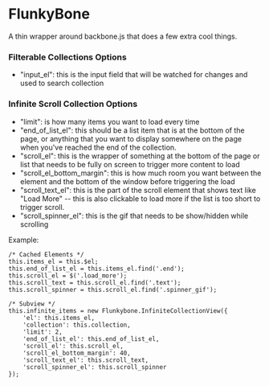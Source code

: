 FlunkyBone
==========

A thin wrapper around backbone.js that does a few extra cool things.

### Filterable Collections Options

- "input_el": this is the input field that will be watched for changes and used to search collection

### Infinite Scroll Collection Options

- "limit": is how many items you want to load every time
- "end_of_list_el": this should be a list item that is at the bottom of the page, or anything that you want to display somewhere on the page when you've reached the end of the collection.
- "scroll_el": this is the wrapper of something at the bottom of the page or list that needs to be fully on screen to trigger more content to load
- "scroll_el_bottom_margin": this is how much room you want between the element and the bottom of the window before triggering the load
- "scroll_text_el": this is the part of the scroll element that shows text like "Load More" -- this is also clickable to load more if the list is too short to trigger scroll.
- "scroll_spinner_el": this is the gif that needs to be show/hidden while scrolling

Example:

```
/* Cached Elements */
this.items_el = this.$el;
this.end_of_list_el = this.items_el.find('.end');
this.scroll_el = $('.load_more');
this.scroll_text = this.scroll_el.find('.text');
this.scroll_spinner = this.scroll_el.find('.spinner_gif');

/* Subview */
this.infinite_items = new Flunkybone.InfiniteCollectionView({
    'el': this.items_el,
    'collection': this.collection,
    'limit': 2,
    'end_of_list_el': this.end_of_list_el,
    'scroll_el': this.scroll_el,
    'scroll_el_bottom_margin': 40,
    'scroll_text_el': this.scroll_text,
    'scroll_spinner_el': this.scroll_spinner
});
```

